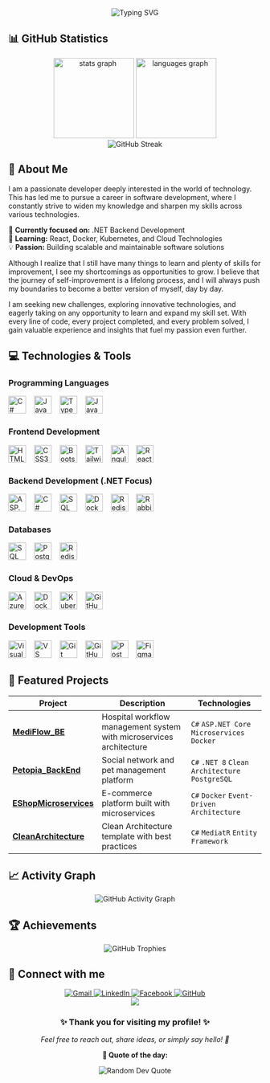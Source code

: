 <div align="center">
    <img src="https://readme-typing-svg.herokuapp.com?font=Fira+Code&weight=700&pause=1000&color=98d2c0&center=true&vCenter=true&width=600&lines=Hi+there+%3Ccoder%2F%3E!+👋;I+am+Nhat+Huy+🚀;Back-End+Developer+from+Vietnam+🇻🇳;Passionate+about+.NET+%26+Modern+Technologies+💻" alt="Typing SVG" />
</div>

<!-- <div align="center">
  <img src="https://komarev.com/ghpvc/?username=ddnhuy&style=flat-square&color=blue" alt="Profile views" />
  <img src="https://img.shields.io/github/followers/ddnhuy?style=flat-square&color=blue" alt="Followers" />
  <img src="https://img.shields.io/github/stars/ddnhuy?style=flat-square&color=blue" alt="Stars" />
</div> -->

## 📊 **GitHub Statistics**

<div align="center">
  <img src="https://github-readme-stats.vercel.app/api?username=ddnhuy&hide_title=false&hide_rank=false&show_icons=true&count_private=true&disable_animations=false&theme=dracula&locale=en&hide_border=true&include_all_commits=true" height="160" alt="stats graph" />
  <img src="https://github-readme-stats.vercel.app/api/top-langs?username=ddnhuy&locale=en&hide_title=false&layout=compact&card_width=320&langs_count=10&theme=dracula&hide_border=true" height="160" alt="languages graph" />
</div>

<div align="center">
  <img src="https://github-readme-streak-stats.herokuapp.com/?user=ddnhuy&theme=dracula&hide_border=true" alt="GitHub Streak" />
</div>

## 🚀 **About Me**

I am a passionate developer deeply interested in the world of technology. This has led me to pursue a career in software development, where I constantly strive to widen my knowledge and sharpen my skills across various technologies.

🎯 **Currently focused on:** .NET Backend Development  
🌱 **Learning:** React, Docker, Kubernetes, and Cloud Technologies  
💡 **Passion:** Building scalable and maintainable software solutions

Although I realize that I still have many things to learn and plenty of skills for improvement, I see my shortcomings as opportunities to grow. I believe that the journey of self-improvement is a lifelong process, and I will always push my boundaries to become a better version of myself, day by day.

I am seeking new challenges, exploring innovative technologies, and eagerly taking on any opportunity to learn and expand my skill set. With every line of code, every project completed, and every problem solved, I gain valuable experience and insights that fuel my passion even further.

## 💻 **Technologies & Tools**

### **Programming Languages**
<div align="left">
  <img src="https://skillicons.dev/icons?i=cs" height="35" alt="C# logo" title="C#" />
  <img width="8" />
  <img src="https://skillicons.dev/icons?i=js" height="35" alt="JavaScript logo" title="JavaScript" />
  <img width="8" />
  <img src="https://skillicons.dev/icons?i=ts" height="35" alt="TypeScript logo" title="TypeScript" />
  <img width="8" />
  <img src="https://skillicons.dev/icons?i=java" height="35" alt="Java logo" title="Java" />
</div>

### **Frontend Development**
<div align="left">
  <img src="https://skillicons.dev/icons?i=html" height="35" alt="HTML5 logo" title="HTML5" />
  <img width="8" />
  <img src="https://skillicons.dev/icons?i=css" height="35" alt="CSS3 logo" title="CSS3" />
  <img width="8" />
  <img src="https://skillicons.dev/icons?i=bootstrap" height="35" alt="Bootstrap logo" title="Bootstrap" />
  <img width="8" />
  <img src="https://skillicons.dev/icons?i=tailwind" height="35" alt="TailwindCSS logo" title="TailwindCSS" />
  <img width="8" />
  <img src="https://skillicons.dev/icons?i=angular" height="35" alt="Angular logo" title="Angular" />
  <img width="8" />
  <img src="https://skillicons.dev/icons?i=react" height="35" alt="React logo" title="React (Learning)" />
</div>

### **Backend Development (.NET Focus)**
<div align="left">
  <img src="https://skillicons.dev/icons?i=dotnet" height="35" alt="ASP.NET Core logo" title="ASP.NET Core" />
  <img width="8" />
  <img src="https://skillicons.dev/icons?i=cs" height="35" alt="C# logo" title="C# - Primary Language" />
  <img width="8" />
  <img src="https://cdn.jsdelivr.net/gh/devicons/devicon/icons/microsoftsqlserver/microsoftsqlserver-plain.svg" height="35" alt="SQL Server logo" title="Entity Framework" />
  <img width="8" />
  <img src="https://skillicons.dev/icons?i=docker" height="35" alt="Docker logo" title="Docker" />
  <img width="8" />
  <img src="https://skillicons.dev/icons?i=redis" height="35" alt="Redis logo" title="Redis" />
  <img width="8" />
  <img src="https://skillicons.dev/icons?i=rabbitmq" height="35" alt="RabbitMQ logo" title="RabbitMQ" />
</div>

### **Databases**
<div align="left">
  <img src="https://cdn.jsdelivr.net/gh/devicons/devicon/icons/microsoftsqlserver/microsoftsqlserver-plain.svg" height="35" alt="SQL Server logo" title="SQL Server" />
  <img width="8" />
  <img src="https://skillicons.dev/icons?i=postgres" height="35" alt="PostgreSQL logo" title="PostgreSQL" />
  <img width="8" />
  <img src="https://skillicons.dev/icons?i=redis" height="35" alt="Redis logo" title="Redis Cache" />
</div>

### **Cloud & DevOps**
<div align="left">
  <img src="https://skillicons.dev/icons?i=azure" height="35" alt="Azure logo" title="Microsoft Azure" />
  <img width="8" />
  <img src="https://skillicons.dev/icons?i=docker" height="35" alt="Docker logo" title="Docker" />
  <img width="8" />
  <img src="https://skillicons.dev/icons?i=kubernetes" height="35" alt="Kubernetes logo" title="Kubernetes" />
  <img width="8" />
  <img src="https://skillicons.dev/icons?i=githubactions" height="35" alt="GitHub Actions logo" title="GitHub Actions" />
</div>

### **Development Tools**
<div align="left">
  <img src="https://skillicons.dev/icons?i=visualstudio" height="35" alt="Visual Studio logo" title="Visual Studio" />
  <img width="8" />
  <img src="https://skillicons.dev/icons?i=vscode" height="35" alt="VS Code logo" title="VS Code" />
  <img width="8" />
  <img src="https://skillicons.dev/icons?i=git" height="35" alt="Git logo" title="Git" />
  <img width="8" />
  <img src="https://skillicons.dev/icons?i=github" height="35" alt="GitHub logo" title="GitHub" />
  <img width="8" />
  <img src="https://www.vectorlogo.zone/logos/getpostman/getpostman-icon.svg" alt="Postman logo" height="35" title="Postman" />
  <img width="8" />
  <img src="https://skillicons.dev/icons?i=figma" height="35" alt="Figma logo" title="Figma" />
</div>

## 🌟 **Featured Projects**

<div align="center">
  
| Project | Description | Technologies |
|---------|-------------|-------------|
| **[MediFlow_BE](https://github.com/ddnhuy/MediFlow_BE)** | Hospital workflow management system with microservices architecture | `C#` `ASP.NET Core` `Microservices` `Docker` |
| **[Petopia_BackEnd](https://github.com/ddnhuy/Petopia_BackEnd)** | Social network and pet management platform | `C#` `.NET 8` `Clean Architecture` `PostgreSQL` |
| **[EShopMicroservices](https://github.com/ddnhuy/EShopMicroservices)** | E-commerce platform built with microservices | `C#` `Docker` `Event-Driven Architecture` |
| **[CleanArchitecture](https://github.com/ddnhuy/CleanArchitecture)** | Clean Architecture template with best practices | `C#` `MediatR` `Entity Framework` |

</div>

## 📈 **Activity Graph**

<div align="center">
  <img src="https://github-readme-activity-graph.vercel.app/graph?username=ddnhuy&theme=dracula&bg_color=282a36&hide_border=true" alt="GitHub Activity Graph" />
</div>

## 🏆 **Achievements**

<div align="center">
  <img src="https://github-profile-trophy.vercel.app/?username=ddnhuy&theme=dracula&no-frame=true&no-bg=true&margin-w=4&row=1" alt="GitHub Trophies" />
</div>

## 🤝 **Connect with me**

<div align="center">
  <a href="mailto:doan.nhathuy.03@gmail.com" target="_blank">
    <img src="https://img.shields.io/badge/Gmail-D14836?style=for-the-badge&logo=gmail&logoColor=white" alt="Gmail" />
  </a>
  <a href="https://www.linkedin.com/in/ddnhathuy/" target="_blank">
    <img src="https://img.shields.io/badge/LinkedIn-0077B5?style=for-the-badge&logo=linkedin&logoColor=white" alt="LinkedIn" />
  </a>
  <a href="https://www.facebook.com/ddnHuy" target="_blank">
    <img src="https://img.shields.io/badge/Facebook-1877F2?style=for-the-badge&logo=facebook&logoColor=white" alt="Facebook" />
  </a>
  <a href="https://github.com/ddnhuy" target="_blank">
    <img src="https://img.shields.io/badge/GitHub-100000?style=for-the-badge&logo=github&logoColor=white" alt="GitHub" />
  </a>
</div>

<div align="center">
  <img src="https://capsule-render.vercel.app/api?type=waving&color=gradient&height=100&section=footer" />
</div>

<div align="center">
  <h3>✨ Thank you for visiting my profile! ✨</h3>
  <p><em>Feel free to reach out, share ideas, or simply say hello! 👋</em></p>
  
  **💭 Quote of the day:**
  <div align="center">
    <img src="https://quotes-github-readme.vercel.app/api?type=horizontal&theme=tokyonight" alt="Random Dev Quote" />
  </div>
</div>

<!--
<img src="https://raw.githubusercontent.com/ddnhuy/ddnhuy/output/snake.svg" alt="Snake animation" />
-->

